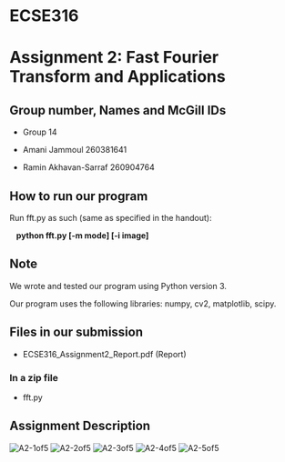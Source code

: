 # ECSE316
# Assignment 2: Fast Fourier Transform and Applications

## Group number, Names and McGill IDs
* Group 14

* Amani Jammoul 260381641

* Ramin Akhavan-Sarraf 260904764

## How to run our program
Run fft.py as such (same as specified in the handout):

&nbsp;&nbsp; **python fft.py [-m mode] [-i image]**

## Note
We wrote and tested our program using Python version 3.

Our program uses the following libraries: numpy, cv2, matplotlib, scipy.

## Files in our submission
* ECSE316_Assignment2_Report.pdf (Report)

### In a zip file
* fft.py

## Assignment Description

![A2-1of5](https://github.com/amanijam/ECSE316_A2/assets/19826681/1a60cbba-63c4-431f-a353-ed487f6b295d)
![A2-2of5](https://github.com/amanijam/ECSE316_A2/assets/19826681/c090ab8f-9115-4fbf-a1fb-4fa73ff295c9)
![A2-3of5](https://github.com/amanijam/ECSE316_A2/assets/19826681/7d612ad1-3510-4816-a8a3-e128b6058cda)
![A2-4of5](https://github.com/amanijam/ECSE316_A2/assets/19826681/ab245315-7bc0-4858-ac20-b955e706b067)
![A2-5of5](https://github.com/amanijam/ECSE316_A2/assets/19826681/4dd9b38e-8188-4d36-8b31-3b8907623a09)

